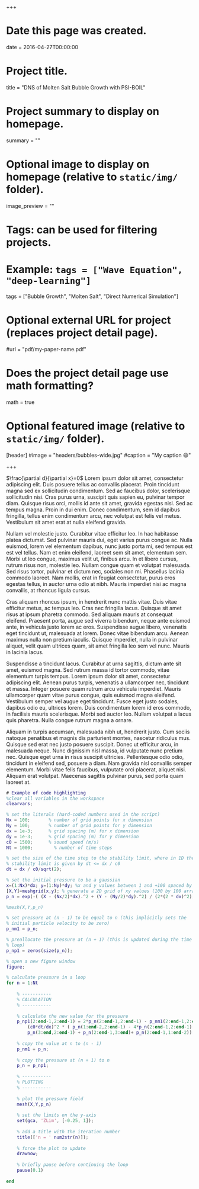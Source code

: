 +++
# Date this page was created.
date = 2016-04-27T00:00:00

# Project title.
title = "DNS of Molten Salt Bubble Growth with PSI-BOIL"

# Project summary to display on homepage.
summary = ""

# Optional image to display on homepage (relative to `static/img/` folder).
image_preview = ""

# Tags: can be used for filtering projects.
# Example: `tags = ["Wave Equation", "deep-learning"]`
tags = ["Bubble Growth", "Molten Salt", "Direct Numerical Simulation"]

# Optional external URL for project (replaces project detail page).
#url = "pdf/my-paper-name.pdf"

# Does the project detail page use math formatting?
math = true

# Optional featured image (relative to `static/img/` folder).
[header]
#image = "headers/bubbles-wide.jpg"
#caption = "My caption :smile:"


+++


$\frac{\partial d}{\partial x}=0$
Lorem ipsum dolor sit amet, consectetur adipiscing elit. Duis posuere tellus ac convallis placerat. Proin tincidunt magna sed ex sollicitudin condimentum. Sed ac faucibus dolor, scelerisque sollicitudin nisi. Cras purus urna, suscipit quis sapien eu, pulvinar tempor diam. Quisque risus orci, mollis id ante sit amet, gravida egestas nisl. Sed ac tempus magna. Proin in dui enim. Donec condimentum, sem id dapibus fringilla, tellus enim condimentum arcu, nec volutpat est felis vel metus. Vestibulum sit amet erat at nulla eleifend gravida.

Nullam vel molestie justo. Curabitur vitae efficitur leo. In hac habitasse platea dictumst. Sed pulvinar mauris dui, eget varius purus congue ac. Nulla euismod, lorem vel elementum dapibus, nunc justo porta mi, sed tempus est est vel tellus. Nam et enim eleifend, laoreet sem sit amet, elementum sem. Morbi ut leo congue, maximus velit ut, finibus arcu. In et libero cursus, rutrum risus non, molestie leo. Nullam congue quam et volutpat malesuada. Sed risus tortor, pulvinar et dictum nec, sodales non mi. Phasellus lacinia commodo laoreet. Nam mollis, erat in feugiat consectetur, purus eros egestas tellus, in auctor urna odio at nibh. Mauris imperdiet nisi ac magna convallis, at rhoncus ligula cursus.

Cras aliquam rhoncus ipsum, in hendrerit nunc mattis vitae. Duis vitae efficitur metus, ac tempus leo. Cras nec fringilla lacus. Quisque sit amet risus at ipsum pharetra commodo. Sed aliquam mauris at consequat eleifend. Praesent porta, augue sed viverra bibendum, neque ante euismod ante, in vehicula justo lorem ac eros. Suspendisse augue libero, venenatis eget tincidunt ut, malesuada at lorem. Donec vitae bibendum arcu. Aenean maximus nulla non pretium iaculis. Quisque imperdiet, nulla in pulvinar aliquet, velit quam ultrices quam, sit amet fringilla leo sem vel nunc. Mauris in lacinia lacus.

Suspendisse a tincidunt lacus. Curabitur at urna sagittis, dictum ante sit amet, euismod magna. Sed rutrum massa id tortor commodo, vitae elementum turpis tempus. Lorem ipsum dolor sit amet, consectetur adipiscing elit. Aenean purus turpis, venenatis a ullamcorper nec, tincidunt et massa. Integer posuere quam rutrum arcu vehicula imperdiet. Mauris ullamcorper quam vitae purus congue, quis euismod magna eleifend. Vestibulum semper vel augue eget tincidunt. Fusce eget justo sodales, dapibus odio eu, ultrices lorem. Duis condimentum lorem id eros commodo, in facilisis mauris scelerisque. Morbi sed auctor leo. Nullam volutpat a lacus quis pharetra. Nulla congue rutrum magna a ornare.

Aliquam in turpis accumsan, malesuada nibh ut, hendrerit justo. Cum sociis natoque penatibus et magnis dis parturient montes, nascetur ridiculus mus. Quisque sed erat nec justo posuere suscipit. Donec ut efficitur arcu, in malesuada neque. Nunc dignissim nisl massa, id vulputate nunc pretium nec. Quisque eget urna in risus suscipit ultricies. Pellentesque odio odio, tincidunt in eleifend sed, posuere a diam. Nam gravida nisl convallis semper elementum. Morbi vitae felis faucibus, vulputate orci placerat, aliquet nisi. Aliquam erat volutpat. Maecenas sagittis pulvinar purus, sed porta quam laoreet at.

```matlab
# Example of code highlighting
%clear all variables in the workspace
clearvars;

% set the literals (hard-coded numbers used in the script)
Nx = 100;       % number of grid points for x dimension
Ny = 100;       % number of grid points for y dimension
dx = 1e-3;      % grid spacing (m) for x dimension
dy = 1e-3;      % grid spacing (m) for y dimension
c0 = 1500;      % sound speed (m/s)
Nt = 1000;        % number of time steps

% set the size of the time step to the stability limit, where in 1D the
% stability limit is given by dt <= dx / c0
dt = dx / c0/sqrt(2);

% set the initial pressure to be a gaussian
x=(1:Nx)*dx; y=(1:Ny)*dy; %x and y values between 1 and +100 spaced by 1,(100 values)
[X,Y]=meshgrid(x,y); % generate a 2D grid of xy values (100 by 100 arrays), X(i,j) = x(j) and Y(i,j) = y(i) 
p_n = exp(-( (X - (Nx/2)*dx).^2 + (Y - (Ny/2)*dy).^2) / (2*(2 * dx)^2)); 

%mesh(X,Y,p_n)

% set pressure at (n - 1) to be equal to n (this implicitly sets the
% initial particle velocity to be zero)
p_nm1 = p_n;

% preallocate the pressure at (n + 1) (this is updated during the time
% loop)
p_np1 = zeros(size(p_n));

% open a new figure window
figure;

% calculate pressure in a loop
for n = 1:Nt
    
    % -----------
    % CALCULATION
    % -----------
    
    % calculate the new value for the pressure
    p_np1(2:end-1,2:end-1) = 2*p_n(2:end-1,2:end-1) - p_nm1(2:end-1,2:end-1) + ...
        (c0*dt/dx)^2 * ( p_n(1:end-2,2:end-1) - 4*p_n(2:end-1,2:end-1) + ...
        p_n(3:end,2:end-1) + p_n(2:end-1,3:end)+ p_n(2:end-1,1:end-2));
    
    % copy the value at n to (n - 1)
    p_nm1 = p_n;
    
    % copy the pressure at (n + 1) to n
    p_n = p_np1;
    
    % -----------
    % PLOTTING
    % -----------
    
    % plot the pressure field
    mesh(X,Y,p_n)
    
    % set the limits on the y-axis
    set(gca, 'ZLim', [-0.25, 1]);
    
    % add a title with the iteration number
    title(['n = ' num2str(n)]);
    
    % force the plot to update
    drawnow;
    
    % briefly pause before continuing the loop
    pause(0.1)
        
end
```
